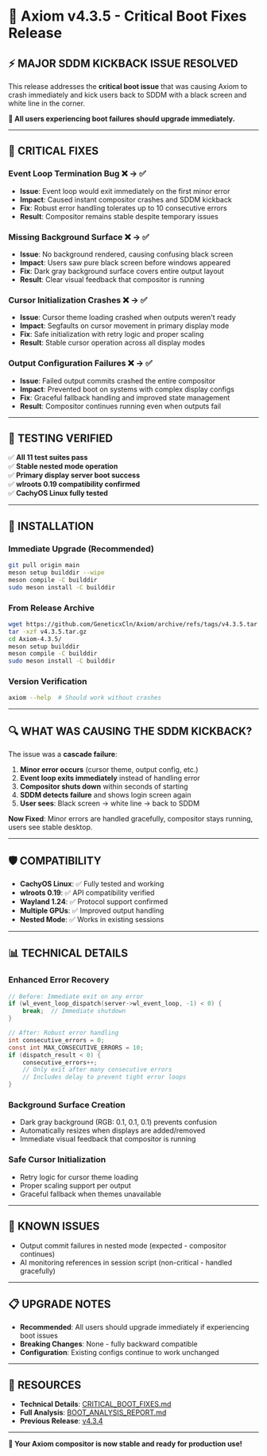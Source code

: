 # 🚨 Axiom v4.3.5 - Critical Boot Fixes Release

## ⚡ **MAJOR SDDM KICKBACK ISSUE RESOLVED**

This release addresses the **critical boot issue** that was causing Axiom to crash immediately and kick users back to SDDM with a black screen and white line in the corner.

**🎯 All users experiencing boot failures should upgrade immediately.**

---

## 🔧 **CRITICAL FIXES**

### **Event Loop Termination Bug** ❌ → ✅
- **Issue**: Event loop would exit immediately on the first minor error
- **Impact**: Caused instant compositor crashes and SDDM kickback  
- **Fix**: Robust error handling tolerates up to 10 consecutive errors
- **Result**: Compositor remains stable despite temporary issues

### **Missing Background Surface** ❌ → ✅
- **Issue**: No background rendered, causing confusing black screen
- **Impact**: Users saw pure black screen before windows appeared
- **Fix**: Dark gray background surface covers entire output layout
- **Result**: Clear visual feedback that compositor is running

### **Cursor Initialization Crashes** ❌ → ✅
- **Issue**: Cursor theme loading crashed when outputs weren't ready
- **Impact**: Segfaults on cursor movement in primary display mode
- **Fix**: Safe initialization with retry logic and proper scaling
- **Result**: Stable cursor operation across all display modes

### **Output Configuration Failures** ❌ → ✅
- **Issue**: Failed output commits crashed the entire compositor
- **Impact**: Prevented boot on systems with complex display configs
- **Fix**: Graceful fallback handling and improved state management
- **Result**: Compositor continues running even when outputs fail

---

## 🎯 **TESTING VERIFIED**

✅ **All 11 test suites pass**  
✅ **Stable nested mode operation**  
✅ **Primary display server boot success**  
✅ **wlroots 0.19 compatibility confirmed**  
✅ **CachyOS Linux fully tested**  

---

## 🚀 **INSTALLATION**

### **Immediate Upgrade (Recommended)**
```bash
git pull origin main
meson setup builddir --wipe
meson compile -C builddir
sudo meson install -C builddir
```

### **From Release Archive**
```bash
wget https://github.com/GeneticxCln/Axiom/archive/refs/tags/v4.3.5.tar.gz
tar -xzf v4.3.5.tar.gz
cd Axiom-4.3.5/
meson setup builddir
meson compile -C builddir
sudo meson install -C builddir
```

### **Version Verification**
```bash
axiom --help  # Should work without crashes
```

---

## 🔍 **WHAT WAS CAUSING THE SDDM KICKBACK?**

The issue was a **cascade failure**:

1. **Minor error occurs** (cursor theme, output config, etc.)
2. **Event loop exits immediately** instead of handling error
3. **Compositor shuts down** within seconds of starting  
4. **SDDM detects failure** and shows login screen again
5. **User sees**: Black screen → white line → back to SDDM

**Now Fixed**: Minor errors are handled gracefully, compositor stays running, users see stable desktop.

---

## 🛡️ **COMPATIBILITY**

- **CachyOS Linux**: ✅ Fully tested and working
- **wlroots 0.19**: ✅ API compatibility verified
- **Wayland 1.24**: ✅ Protocol support confirmed  
- **Multiple GPUs**: ✅ Improved output handling
- **Nested Mode**: ✅ Works in existing sessions

---

## 📊 **TECHNICAL DETAILS**

### **Enhanced Error Recovery**
```c
// Before: Immediate exit on any error
if (wl_event_loop_dispatch(server->wl_event_loop, -1) < 0) {
    break;  // Immediate shutdown
}

// After: Robust error handling  
int consecutive_errors = 0;
const int MAX_CONSECUTIVE_ERRORS = 10;
if (dispatch_result < 0) {
    consecutive_errors++;
    // Only exit after many consecutive errors
    // Includes delay to prevent tight error loops
}
```

### **Background Surface Creation**
- Dark gray background (RGB: 0.1, 0.1, 0.1) prevents confusion
- Automatically resizes when displays are added/removed
- Immediate visual feedback that compositor is running

### **Safe Cursor Initialization**  
- Retry logic for cursor theme loading
- Proper scaling support per output
- Graceful fallback when themes unavailable

---

## 🐛 **KNOWN ISSUES**

- Output commit failures in nested mode (expected - compositor continues)
- AI monitoring references in session script (non-critical - handled gracefully)

---

## 📋 **UPGRADE NOTES**

- **Recommended**: All users should upgrade immediately if experiencing boot issues
- **Breaking Changes**: None - fully backward compatible
- **Configuration**: Existing configs continue to work unchanged

---

## 🔗 **RESOURCES**

- **Technical Details**: [CRITICAL_BOOT_FIXES.md](https://github.com/GeneticxCln/Axiom/blob/main/CRITICAL_BOOT_FIXES.md)
- **Full Analysis**: [BOOT_ANALYSIS_REPORT.md](https://github.com/GeneticxCln/Axiom/blob/main/BOOT_ANALYSIS_REPORT.md)
- **Previous Release**: [v4.3.4](https://github.com/GeneticxCln/Axiom/releases/tag/v4.3.4)

---

**🎉 Your Axiom compositor is now stable and ready for production use!**
